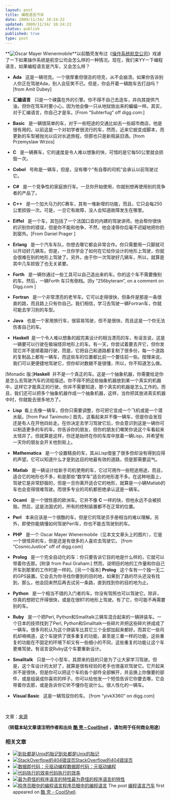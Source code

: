 ```yaml
---
layout: post
title: 编程语言汽车
date: 2009/11/24/ 10:24:22
updated: 2009/11/24/ 10:24:22
status: publish
published: true
type: post
---
```


**![Oscar Mayer Wienermobile](https://coolshell.cn/wp-content/uploads/2009/11/oscar-meyer-wienermobile.jpg "Oscar Mayer Wienermobile")**以前酷壳发布过《[操作系统航空公司](https://coolshell.cn/articles/1272.html)》戏谑了一下如果操作系统是航空公司会怎么样的一种情况。现在，我们来YY一下编程语言，如果编程语言是汽车，又会怎么样？


- **Ada**   这是一辆坦克。一个很厚重但很丑的坦克，从不会崩溃。如果你告诉别人你正在驾驶Ada，别人会狂笑不已。但是，你会开着一辆跑车去打战吗？[from Amit Dubey]

- **汇编语言**   只是一个祼露在外的引擎。你不得不自己去造车，并向其提供汽油，但你在驾车时要小心，因为他会像一只从地狱放出来的蝙蝠一样。其实，对于汇编语言，你自己才是车。[From “Subterfug” off digg.com:]

- **Basic**   是一辆很简单的车，对于一些短途的交通比如去一些超市商店，他是很有用的。以前这是一个对初学者很流行的车，然而，近来它蜕变成脚本，而更新的车型被抛光以应对长途旅程，但那也只是新瓶装旧酒。[from Przemyslaw Wrzos]

- **C**   是一辆赛车，它的速度是令人难以想象的快，可惜的是它每50公里就会损毁一次。

- **Cobol**   号称是一辆车，但是，没有哪个“有自尊的司机”会承认以前驾驶过它。

- **C#**   是一个竞争性的家庭旅行车。一旦你开始使用，你就别想再使用别的竞争者的产品了。

- **C++**   是一个加大马力的C赛车，其有一堆新增的功能，而且，它只会每250公里损毁一次。可是，一旦它有故障，没人会知道故障发生在哪里。


- **Eiffel**   是一个车，其包括了一个法国口音的内建的驾驶讲师。他会帮你很快的识别你的错误，但是你不能和他争，不然，他会凌辱你后毫不迟疑地把你扔到窗外。[From Daniel Prager ]

- **Erlang**   是一个汽车车队，你想去哪它都会非常合作。你只需要用一只脚就可以开动好几辆车。但是，一旦你学会了如何在它给你设计的地形上驾驶，你就会很难在别的地形上驾驶了。另外，由于你一次驾驶好几辆车，所以，就算是其中几车损毁了也无关紧要。

- **Forth**   是一辆你通过一些工具可以自己造出来的车。你的这个车不需要像别的车。然后，一辆Forth 车只有倒档。[By “256byteram”, on a comment on Digg.com ]

- **Fortran**   是一个非常漂亮的老爷车。它可以走得很快，但条件是那是一条很直的路，而且路上只有你自己。我们相信，学习去驾驶一辆Fortran车，你就可能去学习别的车型。

- **Java**   也是一个家用旅行车，很容易驾驶，但不是很快，而且这是一个你无法伤害自己的车。

- **Haskell**  是一个令人难以想象的超完美设计的相当漂亮的车，有谣言说，这是一辆要可以行驶在极端怪异地形上的车。有一天，你尝试着要去开它，但你发现它并不是顺着路行驶，而是，它把自己和道路都复制了很多份，每一个道路的复制品上都有一辆车，而这些车的位置都比前一个要往前一些。按理来说，我们可以更便捷地驾驶它，但你却对数据不是很懂，所以，你不知道怎么做。  

[Monadic 版:]**Haskell**  并不是一个真正的车。这是一个抽象机器，你需要给足你是怎么去驾驶汽车的流程描述。你不得不把这些抽象机器放到某一个真实的机器中，这样它才能真正的行驶。你并不需要知道，那个真实的机器是怎么工作的。而且，我们还可以把多个抽象机器作成一个抽象机器，这样，当你把其放进真实机器中时，你就能去很多地方了。

- **Lisp**  看上去像一辆车，但你只需要调整，你可把它变成一个飞机或是一个潜水艇。[from Paul Tanimoto:] 首先，这看起来并不像一辆车，但是你会发现还是有人在开他四处走。在你决定去学习驾驶它后，你会意识到这是一辆你可以制造更多的车的车。你告诉你的朋友，但你的朋友们嘲笑你说这个车看起来太怪异了。但就算是这样，你还是始终在你的车库中放着一辆Lisp，并希望有一天你的朋友会开关他到街上。

- **Mathematica**   是一个设置精良的车，其从Lisp借鉴了很多但却没有得到应得的声望。它可以知道什么才是到达目的地最有效的道路，但是那需要运气。

- **Matlab**   是一辆设计给新手司机使用的车，它过可用作一些短途用途，而且，适合它的地形也不多，和是那些“数学车”适合的地形差不多。在这种地面上，驾驶它是非常舒服的，但是一旦你离开适合它的地形，就算是一小辆Matlab的车也会变得很难驾驶。而很多专业的司机都拒绝承认这是一辆车。

- **Ocaml**   是一个很性感的欧洲车。它并不像 **C** 一样的快，但他永远不会被损毁。然后，这是法国式的，所有的控制装置都不在正常的位置。

- **Perl**   本来应该是一个很酷的车，但是它的驾驶员手册相当的难以理解。另外，即使你能搞懂如何驾驶Perl车，你也不能去驾驶别的车。

- **PHP**   是一个 Oscar Mayer Wienermobile（见本文文章头上的图片），它是一个很怪异的车，但是还是有很多的人喜欢去驾驶它。 [from “CosmicJustice” off of digg.com]

- **Prolog**   是一个完全自动化的车：你只要告诉它目的地是什么样的，它就可以带着你去那。[附录 from Paul Graham:] 然而，说明目的地的工作量和你自己开车到那里的工作时是一样的。[另一个版本] **Prolog**   这个车有一个独一无二的GPS装置。它会去为你寻找你要到的目的地，如果到了路的尽头还没有找到，那么，他会回来然后再去试另一条路，直到找到你的目的地为止。

- **Python**   是一个相当不错的入门者的车。你没有驾照也可以驾驶它。除非，你真的想把它开得很快，或是在很BT的地形上驾驶。有了它，你可能不再需要别的车。

- **Ruby**   是一个把Perl, Python和Smalltalk三辆车混合起来的一辆拼装车。一个日本的技师找到了Perl, Python和Smalltalk一些碎片并把这些碎片拼成成了一辆车。很多司机认为这个拼装车比其它三个全部加起来都好。而其它一些司机却喃喃道，这个车提供了很多重复的功能，甚至是三重一样的功能，这些重复的功能在不固定的环境下却又有一些细小的不同，这些重复的功能让这个车更难驾驶。有谣言说Ruby这个车要重新设计。

- **Smalltalk**   只是一个小型车，其原来的目的只是为了让大家学习驾驶。但是，这个车设计的太好了，就算是很有经验的老手也很喜欢驾驶它。它开起来并不是很快，但是你可以把这个车的各个部件全部解开，并且换上你像要的部件，或是组装成你喜欢的样子。你可以给他发一个短信告诉它你要去哪，它会带着你去那，或是告诉你它听不懂你在说什么。很人性化的一辆车。

- **Visual Basic**   这是一辆驾驭你的车。 [from “yivkX360” on digg.com]

 


文章：[来源](http://www.cs.caltech.edu/~mvanier/hacking/rants/cars.html)



**（转载本站文章请注明作者和出处 [酷 壳 – CoolShell](https://coolshell.cn/) ，请勿用于任何商业用途）**



### 相关文章

* [![到处都是Unix的胎记](https://coolshell.cn/wp-content/plugins/wordpress-23-related-posts-plugin/static/thumbs/24.jpg)](https://coolshell.cn/articles/1532.html)[到处都是Unix的胎记](https://coolshell.cn/articles/1532.html)
* [![StackOverflow的404错误页](https://coolshell.cn/wp-content/plugins/wordpress-23-related-posts-plugin/static/thumbs/6.jpg)](https://coolshell.cn/articles/2529.html)[StackOverflow的404错误页](https://coolshell.cn/articles/2529.html)
* [![数据即代码：元驱动编程](https://coolshell.cn/wp-content/plugins/wordpress-23-related-posts-plugin/static/thumbs/24.jpg)](https://coolshell.cn/articles/10337.html)[数据即代码：元驱动编程](https://coolshell.cn/articles/10337.html)
* [![代码执行的效率](https://coolshell.cn/wp-content/uploads/2012/07/muxnt-150x150.jpg)](https://coolshell.cn/articles/7886.html)[代码执行的效率](https://coolshell.cn/articles/7886.html)
* [![最为奇怪的程序语言的特性](https://coolshell.cn/wp-content/plugins/wordpress-23-related-posts-plugin/static/thumbs/20.jpg)](https://coolshell.cn/articles/2053.html)[最为奇怪的程序语言的特性](https://coolshell.cn/articles/2053.html)
* [![程序员眼中的编程语言](https://coolshell.cn/wp-content/uploads/2009/12/language-fanboys-150x150.jpg)](https://coolshell.cn/articles/1992.html)[程序员眼中的编程语言](https://coolshell.cn/articles/1992.html)
The post [编程语言汽车](https://coolshell.cn/articles/1839.html) first appeared on [酷 壳 - CoolShell](https://coolshell.cn).